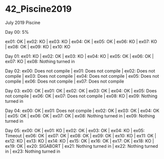 # 42_Piscine2019

July 2019 Piscine

Day 00: 5%

ex01: OK | ex02: KO | ex03: KO | ex04: OK | ex05: OK | ex06: KO | ex07: KO | ex08: OK | ex09: KO | ex10: KO


Day 01:
ex01: KO | ex02: OK | ex03: KO | ex04: KO | ex05: OK | ex06: OK | ex07: KO | ex08: Nothing turned in

Day 02:
ex00: Does not compile | ex01: Does not compile | ex02: Does not compile | ex03: Does not compile | ex04: Does not compile | ex05: Does not compile | ex06: Does not compile | ex07: Does not compile

Day 03:
ex00: OK | ex01: OK | ex02: OK | ex03: OK | ex04: OK | ex05: Does not compile | ex06: OK | ex07: Does not compile | ex08: KO | ex09: Nothing turned in

Day 04:
ex00: OK | ex01: Does not compile | ex02: OK | ex03: OK | ex04: OK | ex05: OK | ex06: OK | ex07: OK | ex08: Nothing turned in | ex09: Nothing turned in

Day 05:
ex00: OK | ex01: KO | ex02: OK | ex03: OK | ex04: KO | ex05: Timeout | ex06: OK | ex07: OK | ex08: OK | ex09: OK | ex10: KO | ex11: OK | ex12: KO | ex13: KO | ex14: KO | ex15: OK | ex16: OK | ex17: OK | ex18: KO | ex19: OK | ex20: SIGABORT | ex21: Nothing turned in | ex22: Nothing turned in | ex23: Nothing turned in
